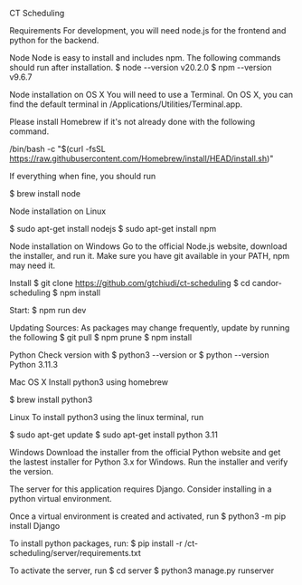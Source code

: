 CT Scheduling

Requirements
For development, you will need node.js for the frontend and python for the backend.

Node
Node is easy to install and includes npm. The following commands should run after installation.
$ node --version
v20.2.0
$ npm --version
v9.6.7

Node installation on OS X
You will need to use a Terminal. On OS X, you can find the default terminal in /Applications/Utilities/Terminal.app.

Please install Homebrew if it's not already done with the following command.

/bin/bash -c "$(curl -fsSL https://raw.githubusercontent.com/Homebrew/install/HEAD/install.sh)"

If everything when fine, you should run

$ brew install node

Node installation on Linux

$ sudo apt-get install nodejs
$ sudo apt-get install npm

Node installation on Windows
Go to the official Node.js website, download the installer, and run it. Make sure you have git available in your PATH, npm may need it.

Install
$ git clone https://github.com/gtchiudi/ct-scheduling
$ cd candor-scheduling
$ npm install

Start:
$ npm run dev

Updating Sources:
As packages may change frequently, update by running the following
$ git pull
$ npm prune
$ npm install

Python
Check version with
$ python3 --version or $ python --version
Python 3.11.3

Mac OS X
Install python3 using homebrew

$ brew install python3

Linux
To install python3 using the linux terminal, run

$ sudo apt-get update
$ sudo apt-get install python 3.11

Windows
Download the installer from the official Python website and get the lastest installer for Python 3.x for Windows. Run the installer and verify the version.

The server for this application requires Django.
Consider installing in a python virtual environment.

Once a virtual environment is created and activated, run
$ python3 -m pip install Django

To install python packages, run:
$ pip install -r /ct-scheduling/server/requirements.txt

To activate the server, run
$ cd server
$ python3 manage.py runserver
